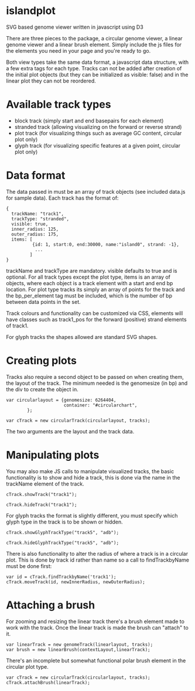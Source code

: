 islandplot
==========

SVG based genome viewer written in javascript using D3

There are three pieces to the package, a circular genome viewer, a linear
genome viewer and a linear brush element.  Simply include the js files for
the elements you need in your page and you're ready to go.

Both view types take the same data format, a javascript data structure, with
a few extra tags for each type.  Tracks can not be added after creation of the initial plot objects (but they can be initialized as visible: false) and in the linear plot they can not be reordered.

Available track types
=====================

* block track (simply start and end basepairs for each element)
* stranded track (allowing visualizing on the forward or reverse strand)
* plot track (for visualizing things such as average GC content, circular plot only)
* glyph track (for visualizing specific features at a given point, circular plot only)

Data format
===========

The data passed in must be an array of track objects (see included data.js for sample data).  Each track has the format of:

```
{ 
  trackName: "track1",
  trackType: "stranded",
  visible: true,
  inner_radius: 125,
  outer_radius: 175,
  items: [
          {id: 1, start:0, end:30000, name:"island0", strand: -1},
           ...
         ]
}
```

trackName and trackType are mandatory.  visible defaults to true and is optional.  For all track types except the plot type, items is an array of objects, where each object is a track element with a start and end bp location.  For plot type tracks its simply an array of points for the track and the bp_per_element tag must be included, which is the number of bp between data points in the set.

Track colours and functionality can be customized via CSS, elements will have classes such as track1_pos for the forward (positive) strand elements of track1.

For glyph tracks the shapes allowed are standard SVG shapes.

Creating plots
==============

Tracks also require a second object to be passed on when creating them, the layout of the track.  The minimum needed is the genomesize (in bp) and the div to create the object in.

```
var circularlayout = {genomesize: 6264404,
                      container: "#circularchart",
        };

var cTrack = new circularTrack(circularlayout, tracks);
```

The two arguments are the layout and the track data.

Manipulating plots
==================

You may also make JS calls to manipulate visualized tracks, the basic functionality is to show and hide a track, this is done via the name in the trackName element of the track.

```
cTrack.showTrack("track1");

cTrack.hideTrack("track1");
```

For glyph tracks the format is slightly different, you must specify which glyph type in the track is to be shown or hidden.

```
cTrack.showGlyphTrackType("track5", "adb");

cTrack.hideGlyphTrackType("track5", "adb");
```

There is also functionality to alter the radius of where a track is in a circular plot.  This is done by track id rather than name so a call to findTrackbyName must be done first:

```
var id = cTrack.findTrackbyName('track1');
cTrack.moveTrack(id, newInnerRadius, newOuterRadius);
```

Attaching a brush
=================

For zooming and resizing the linear track there's a brush element made to work with the track.  Once the linear track is made the brush can "attach" to it.

```
var linearTrack = new genomeTrack(linearlayout, tracks);
var brush = new linearBrush(contextLayout,linearTrack);
```

There's an incomplete but somewhat functional polar brush element in the circular plot type.

```
var cTrack = new circularTrack(circularlayout, tracks);
cTrack.attachBrush(linearTrack);
```
